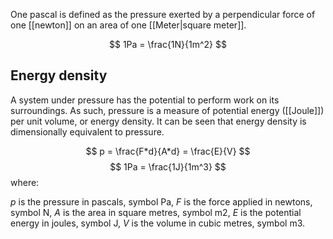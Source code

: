 One pascal is defined as the pressure exerted by a perpendicular force of one [[newton]] on an area of one [[Meter|square meter]].

$$
1Pa = \frac{1N}{1m^2}
$$

## Energy density
A system under pressure has the potential to perform work on its surroundings. As such, pressure is a measure of potential energy ([[Joule]]) per unit volume, or energy density. It can be seen that energy density is dimensionally equivalent to pressure.


$$
p = \frac{F*d}{A*d} = \frac{E}{V}
$$
$$
1Pa = \frac{1J}{1m^3}
$$
where:

$p$ is the pressure in pascals, symbol Pa,
$F$ is the force applied in newtons, symbol N,
$A$ is the area in square metres, symbol m2,
$E$ is the potential energy in joules, symbol J,
$V$ is the volume in cubic metres, symbol m3.